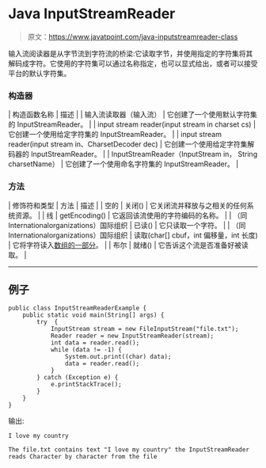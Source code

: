 # Java InputStreamReader

> 原文：<https://www.javatpoint.com/java-inputstreamreader-class>

输入流阅读器是从字节流到字符流的桥梁:它读取字节，并使用指定的字符集将其解码成字符。它使用的字符集可以通过名称指定，也可以显式给出，或者可以接受平台的默认字符集。

### 构造器

| 构造函数名称 | 描述 |
| 输入流读取器（输入流） | 它创建了一个使用默认字符集的 InputStreamReader。 |
| input stream reader(input stream in charset cs) | 它创建一个使用给定字符集的 InputStreamReader。 |
| input stream reader(input stream in、CharsetDecoder dec) | 它创建一个使用给定字符集解码器的 InputStreamReader。 |
| InputStreamReader（InputStream in， String charsetName） | 它创建了一个使用命名字符集的 InputStreamReader。 |

### 方法

| 修饰符和类型 | 方法 | 描述 |
| 空的 | 关闭() | 它关闭流并释放与之相关的任何系统资源。 |
| 线 | getEncoding() | 它返回该流使用的字符编码的名称。 |
| （同 Internationalorganizations）国际组织 | 已读() | 它只读取一个字符。 |
| （同 Internationalorganizations）国际组织 | 读取(char[] cbuf，int 偏移量，int 长度) | 它将字符读入[数组的一部分](array-in-java)。 |
| 布尔 | 就绪() | 它告诉这个流是否准备好被读取。 |

* * *

## 例子

```
public class InputStreamReaderExample {
	public static void main(String[] args) {
		try  {
			InputStream stream = new FileInputStream("file.txt");
			Reader reader = new InputStreamReader(stream);
			int data = reader.read();
			while (data != -1) {
				System.out.print((char) data);
				data = reader.read();
			}
		} catch (Exception e) {
			e.printStackTrace();
		}
	}
}

```

输出:

```
I love my country

The file.txt contains text "I love my country" the InputStreamReader 
reads Character by character from the file

```